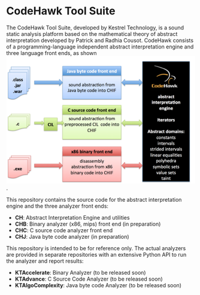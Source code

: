 # CodeHawk Tool Suite

The CodeHawk Tool Suite, developed by Kestrel Technology, is a sound
static analysis platform based on the mathematical theory of
abstract interpretation developed by Patrick and Radhia Cousot.
CodeHawk consists of a programming-language independent abstract
interpretation engine and three language front ends, as shown
![below](figures/codehawk_toolsuite.png).

This repository contains the source code for the abstract
interpretation engine and the three analyzer front ends:

- **CH**: Abstract Interpretation Engine and utilities
- **CHB**: Binary analyzer (x86, mips) front end (in preparation)
- **CHC**: C source code analyzer front end
- **CHJ**: Java byte code analyzer (in preparation)

This repository is intended to be for reference only. The actual
analyzers are provided in separate repositories with an extensive
Python API to run the analyzer and report results:

- **KTAccelerate**: Binary Analyzer (to be released soon)
- **KTAdvance**: C Source Code Analyzer (to be released soon)
- **KTAlgoComplexity**: Java byte code Analyzer (to be released soon)




